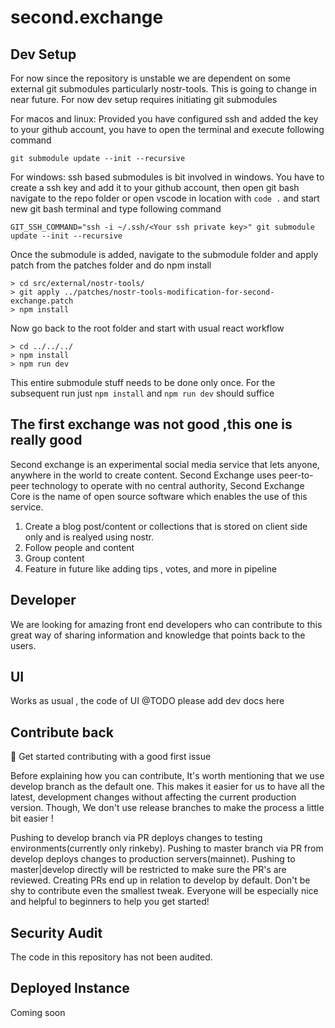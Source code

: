 # second.exchange

## Dev Setup
For now since the repository is unstable we are dependent on some external git submodules particularly nostr-tools. This is going to change in near future. For now dev setup requires initiating git submodules

For macos and linux: Provided you have configured ssh and added the key to your github account, you have to open the terminal and execute following command
```
git submodule update --init --recursive
```
For windows:
ssh based submodules is bit involved in windows. You have to create a ssh key and add it to your github account, then open git bash navigate to the repo folder or open vscode in location with `code .` and start new git bash terminal and type following command
```
GIT_SSH_COMMAND="ssh -i ~/.ssh/<Your ssh private key>" git submodule update --init --recursive 
```
Once the submodule is added, navigate to the submodule folder and apply patch from the patches folder and do npm install
```
> cd src/external/nostr-tools/
> git apply ../patches/nostr-tools-modification-for-second-exchange.patch
> npm install
```
Now go back to the root folder and start with usual react workflow
```
> cd ../../../
> npm install
> npm run dev
```
This entire submodule stuff needs to be done only once. For the subsequent run just `npm install` and `npm run dev` should suffice

## The first exchange was not good ,this one is really good

Second exchange is an experimental social media service that lets anyone, anywhere in the world to create content. Second Exchange uses peer-to-peer technology to operate with no central authority, Second Exchange Core is the name of open source software which enables the use of this service.

1. Create a blog post/content or collections that is stored on client side only and is realyed using nostr.
2. Follow people and content 
3. Group content
4. Feature in future like adding tips , votes, and more in pipeline 

## Developer

We are looking for amazing front end developers who can contribute to this great way of sharing information and knowledge that points back to the users.


## UI

Works as usual , the code of UI @TODO please add dev docs here 


## Contribute back 

👋 Get started contributing with a good first issue

Before explaining how you can contribute, It's worth mentioning that we use develop branch as the default one. This makes it easier for us to have all the latest, development changes without affecting the current production version. Though, We don't use release branches to make the process a little bit easier !

Pushing to develop branch via PR deploys changes to testing environments(currently only rinkeby).
Pushing to master branch via PR from develop deploys changes to production servers(mainnet).
Pushing to master|develop directly will be restricted to make sure the PR's are reviewed.
Creating PRs end up in relation to develop by default.
Don't be shy to contribute even the smallest tweak. Everyone will be especially nice and helpful to beginners to help you get started!



## Security Audit 

The code in this repository has not been audited.


## Deployed Instance 

Coming soon







